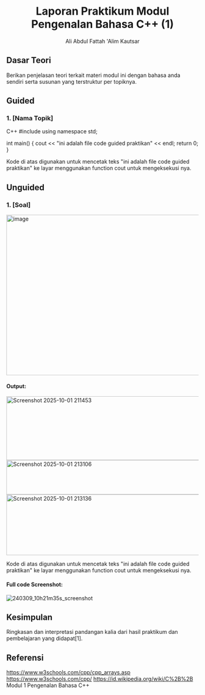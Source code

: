 # <h1 align="center">Laporan Praktikum Modul Pengenalan Bahasa C++ (1)</h1>
<p align="center">Ali Abdul Fattah 'Alim Kautsar</p>

## Dasar Teori

Berikan penjelasan teori terkait materi modul ini dengan bahasa anda sendiri serta susunan yang terstruktur per topiknya.

## Guided 

### 1. [Nama Topik]

C++
#include <iostream>
using namespace std;

int main() {
    cout << "ini adalah file code guided praktikan" << endl;
    return 0;
}

Kode di atas digunakan untuk mencetak teks "ini adalah file code guided praktikan" ke layar menggunakan function cout untuk mengeksekusi nya.

## Unguided 

### 1. [Soal]

<img width="722" height="420" alt="image" src="https://github.com/user-attachments/assets/6ae9bcec-bb7c-4815-82c4-714fe665e2e7" />

#### Output:
<img width="652" height="167" alt="Screenshot 2025-10-01 211453" src="https://github.com/user-attachments/assets/6a5f5d4b-97c1-4827-ad46-1b994b138a52" />
<img width="655" height="90" alt="Screenshot 2025-10-01 213106" src="https://github.com/user-attachments/assets/ab6c83f3-8aa5-4505-8cee-4d8920374c51" />
<img width="649" height="159" alt="Screenshot 2025-10-01 213136" src="https://github.com/user-attachments/assets/d6de5483-3e3f-4137-974d-95603fd12ac4" />

Kode di atas digunakan untuk mencetak teks "ini adalah file code guided praktikan" ke layar menggunakan function cout untuk mengeksekusi nya.

#### Full code Screenshot:
![240309_10h21m35s_screenshot](https://github.com/suxeno/Struktur-Data-Assignment/assets/111122086/41e9641c-ad4e-4e50-9ca4-a0215e336b04)


## Kesimpulan
Ringkasan dan interpretasi pandangan kalia dari hasil praktikum dan pembelajaran yang didapat[1].

## Referensi
https://www.w3schools.com/cpp/cpp_arrays.asp
https://www.w3schools.com/cpp/
https://id.wikipedia.org/wiki/C%2B%2B
Modul 1 Pengenalan Bahasa C++
